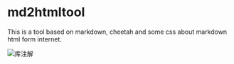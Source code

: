 md2htmltool
===========

This is a tool based on markdown, cheetah and some css about markdown html form internet.

![库注解](http://t23-2.yunpan.360.cn/p/800-600.8ae78acc56a3cd7b2ac15e0422f92ec763dee5e7.6eb2c4.jpg?t=508854940688602f071f52636249db59&d=20130827)

